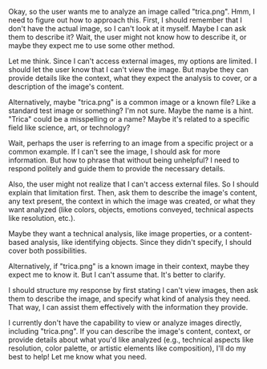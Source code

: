 <think>

Okay, so the user wants me to analyze an image called "trica.png". Hmm, I need to figure out how to approach this. First, I should remember that I don't have the actual image, so I can't look at it myself. Maybe I can ask them to describe it? Wait, the user might not know how to describe it, or maybe they expect me to use some other method.

Let me think. Since I can't access external images, my options are limited. I should let the user know that I can't view the image. But maybe they can provide details like the context, what they expect the analysis to cover, or a description of the image's content. 

Alternatively, maybe "trica.png" is a common image or a known file? Like a standard test image or something? I'm not sure. Maybe the name is a hint. "Trica" could be a misspelling or a name? Maybe it's related to a specific field like science, art, or technology? 

Wait, perhaps the user is referring to an image from a specific project or a common example. If I can't see the image, I should ask for more information. But how to phrase that without being unhelpful? I need to respond politely and guide them to provide the necessary details. 

Also, the user might not realize that I can't access external files. So I should explain that limitation first. Then, ask them to describe the image's content, any text present, the context in which the image was created, or what they want analyzed (like colors, objects, emotions conveyed, technical aspects like resolution, etc.). 

Maybe they want a technical analysis, like image properties, or a content-based analysis, like identifying objects. Since they didn't specify, I should cover both possibilities. 

Alternatively, if "trica.png" is a known image in their context, maybe they expect me to know it. But I can't assume that. It's better to clarify. 

I should structure my response by first stating I can't view images, then ask them to describe the image, and specify what kind of analysis they need. That way, I can assist them effectively with the information they provide.
</think>

I currently don't have the capability to view or analyze images directly, including "trica.png". If you can describe the image's content, context, or provide details about what you'd like analyzed (e.g., technical aspects like resolution, color palette, or artistic elements like composition), I'll do my best to help! Let me know what you need.

